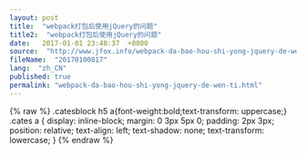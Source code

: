 ```yaml
---
layout: post
title:  "webpack打包后使用jQuery的问题"
title2:  "webpack打包后使用jQuery的问题"
date:   2017-01-01 23:48:37  +0800
source:  "http://www.jfox.info/webpack-da-bao-hou-shi-yong-jquery-de-wen-ti.html"
fileName:  "20170100817"
lang:  "zh_CN"
published: true
permalink: "webpack-da-bao-hou-shi-yong-jquery-de-wen-ti.html"
---
```

{% raw %}
.catesblock h5 a{font-weight:bold;text-transform: uppercase;}
.cates a {
display: inline-block;
margin: 0 3px 5px 0;
padding: 2px 3px;
position: relative;
text-align: left;
text-shadow: none;
text-transform: lowercase;
}
{% endraw %}